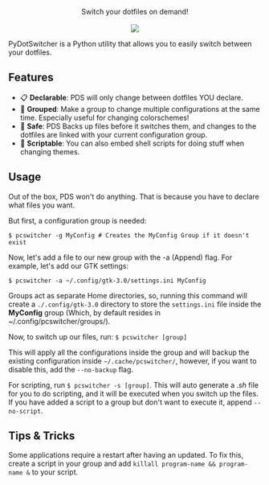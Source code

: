 <p align="center">
Switch your dotfiles on demand!
<br><br>
<a href="./LICENSE.md"><img src="https://img.shields.io/badge/license-MIT-cba6f7.svg"></a>
</p>
PyDotSwitcher is a Python utility that allows you to easily switch between your dotfiles.

## Features


- 📋 **Declarable**: PDS will only change between dotfiles YOU declare.
- 📁 **Grouped**: Make a group to change multiple configurations at the same time. Especially useful for changing colorschemes!
- 🛟  **Safe**: PDS Backs up files before it switches them, and changes to the dotfiles are linked with your current configuration group.
- 📜 **Scriptable**: You can also embed shell scripts for doing stuff when changing themes.
## Usage
Out of the box, PDS won't do anything. That is because you have to declare what files you want. 

But first, a configuration group is needed:

```$ pcswitcher -g MyConfig # Creates the MyConfig Group if it doesn't exist```

Now, let's add a file to our new group with the -a (Append) flag. For example, let's add our GTK settings:

```$ pcswitcher -a ~/.config/gtk-3.0/settings.ini MyConfig``` 

Groups act as separate Home directories, so, running this command will create a ```./.config/gtk-3.0``` directory to store the ```settings.ini``` file inside the __MyConfig__ group (Which, by default resides in ~/.config/pcswitcher/groups/).

Now, to switch up our files, run:
```$ pcswitcher [group]```

This will apply all the configurations inside the group and will backup the existing configuration inside ```~/.cache/pcswitcher/```, however, if you want to disable this, add the ```--no-backup``` flag.

For scripting, run ```$ pcswitcher -s [group]```. This will auto generate a _.sh_ file for you to do scripting, and it will be executed when you switch up the files. If you have added a script to a group but don't want to execute it, append ```--no-script```.

## Tips & Tricks
Some applications require a restart after having an updated. To fix this, create a script in your group and add ```killall program-name && program-name &``` to your script.


